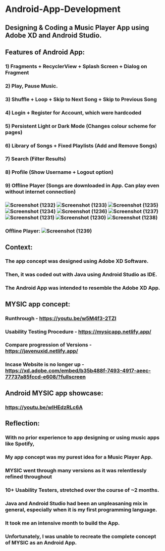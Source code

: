 # Android-App-Development
## Designing & Coding a Music Player App using Adobe XD and Android Studio. 

## Features of Android App:
### 1) Fragments + RecyclerView + Splash Screen + Dialog on Fragment
### 2) Play, Pause Music.
### 3) Shuffle + Loop + Skip to Next Song + Skip to Previous Song
### 4) Login + Register for Account, which were hardcoded
### 5) Persistent Light or Dark Mode (Changes colour scheme for pages)
### 6) Library of Songs + Fixed Playlists (Add and Remove Songs)
### 7) Search (Filter Results)
### 8) Profile (Show Username + Logout option)
### 9) Offline Player (Songs are downloaded in App. Can play even without internet connection)

### ![Screenshot (1232)](https://user-images.githubusercontent.com/107395637/213607770-79d7ebeb-3054-48d4-a7ee-18fc0afa2049.png) ![Screenshot (1233)](https://user-images.githubusercontent.com/107395637/213607811-74651e7c-14fd-42b5-a236-3f223dde2ff5.png) ![Screenshot (1235)](https://user-images.githubusercontent.com/107395637/213607648-233d35b1-e9f0-4aac-8cce-f99f6410631d.png) ![Screenshot (1234)](https://user-images.githubusercontent.com/107395637/213607670-8cf4071f-f7d4-4116-8ec8-dcd38edda854.png) ![Screenshot (1236)](https://user-images.githubusercontent.com/107395637/213607727-4277647e-5b8f-4949-8643-bcef9d0f580d.png) ![Screenshot (1237)](https://user-images.githubusercontent.com/107395637/213607862-5531fd86-841f-40ae-bea3-e72df91e3192.png) ![Screenshot (1231)](https://user-images.githubusercontent.com/107395637/213607886-5a5cb799-1111-410c-9c92-46cff924d3b5.png) ![Screenshot (1230)](https://user-images.githubusercontent.com/107395637/213608016-9ae2cf8c-f2fd-4ebc-82d3-d2c30585a280.png) ![Screenshot (1238)](https://user-images.githubusercontent.com/107395637/213608049-e5e04ea3-778f-4cb6-8e8a-cef64c0d0532.png)
### Offline Player: ![Screenshot (1239)](https://user-images.githubusercontent.com/107395637/213607938-ad6a4e12-a220-4102-b006-d0bdc6f22cce.png)

## Context:  
### The app concept was designed using Adobe XD Software.
### Then, it was coded out with Java using Android Studio as IDE.
### The Android App was intended to resemble the Adobe XD App.

## MYSIC app concept:  
### Runthrough - https://youtu.be/w5M4f3-2TZI  
### Usability Testing Procedure - https://mysicapp.netlify.app/  
### Compare progression of Versions - https://javenuxid.netlify.app/   
### Incase Website is no longer up - https://xd.adobe.com/embed/b35b488f-7493-4917-aeec-77737a85fccd-e608/?fullscreen  

## Android MYSIC app showcase:  
### https://youtu.be/wIHEdzRLc6A  

## Reflection:  
### With no prior experience to app designing or using music apps like Spotify,   
### My app concept was my purest idea for a Music Player App.

### MYSIC went through many versions as it was relentlessly refined throughout  
### 10+ Usability Testers, stretched over the course of ~2 months.  

### Java and Android Studio had been an unpleasaning mix in general, especially when it is my first programming language.  
### It took me an intensive month to build the App.   
### Unfortunately, I was unable to recreate the complete concept of MYSIC as an Android App.
